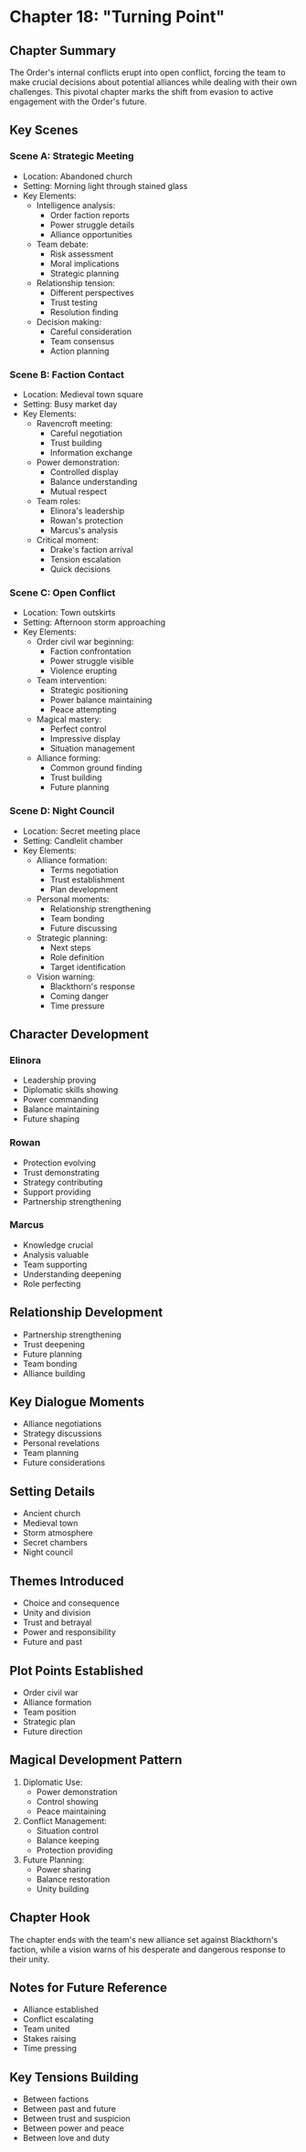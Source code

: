 # Chapter 18: "Turning Point"

## Chapter Summary
The Order's internal conflicts erupt into open conflict, forcing the team to make crucial decisions about potential alliances while dealing with their own challenges. This pivotal chapter marks the shift from evasion to active engagement with the Order's future.

## Key Scenes

### Scene A: Strategic Meeting
- Location: Abandoned church
- Setting: Morning light through stained glass
- Key Elements:
  * Intelligence analysis:
    - Order faction reports
    - Power struggle details
    - Alliance opportunities
  * Team debate:
    - Risk assessment
    - Moral implications
    - Strategic planning
  * Relationship tension:
    - Different perspectives
    - Trust testing
    - Resolution finding
  * Decision making:
    - Careful consideration
    - Team consensus
    - Action planning

### Scene B: Faction Contact
- Location: Medieval town square
- Setting: Busy market day
- Key Elements:
  * Ravencroft meeting:
    - Careful negotiation
    - Trust building
    - Information exchange
  * Power demonstration:
    - Controlled display
    - Balance understanding
    - Mutual respect
  * Team roles:
    - Elinora's leadership
    - Rowan's protection
    - Marcus's analysis
  * Critical moment:
    - Drake's faction arrival
    - Tension escalation
    - Quick decisions

### Scene C: Open Conflict
- Location: Town outskirts
- Setting: Afternoon storm approaching
- Key Elements:
  * Order civil war beginning:
    - Faction confrontation
    - Power struggle visible
    - Violence erupting
  * Team intervention:
    - Strategic positioning
    - Power balance maintaining
    - Peace attempting
  * Magical mastery:
    - Perfect control
    - Impressive display
    - Situation management
  * Alliance forming:
    - Common ground finding
    - Trust building
    - Future planning

### Scene D: Night Council
- Location: Secret meeting place
- Setting: Candlelit chamber
- Key Elements:
  * Alliance formation:
    - Terms negotiation
    - Trust establishment
    - Plan development
  * Personal moments:
    - Relationship strengthening
    - Team bonding
    - Future discussing
  * Strategic planning:
    - Next steps
    - Role definition
    - Target identification
  * Vision warning:
    - Blackthorn's response
    - Coming danger
    - Time pressure

## Character Development

### Elinora
- Leadership proving
- Diplomatic skills showing
- Power commanding
- Balance maintaining
- Future shaping

### Rowan
- Protection evolving
- Trust demonstrating
- Strategy contributing
- Support providing
- Partnership strengthening

### Marcus
- Knowledge crucial
- Analysis valuable
- Team supporting
- Understanding deepening
- Role perfecting

## Relationship Development
- Partnership strengthening
- Trust deepening
- Future planning
- Team bonding
- Alliance building

## Key Dialogue Moments
- Alliance negotiations
- Strategy discussions
- Personal revelations
- Team planning
- Future considerations

## Setting Details
- Ancient church
- Medieval town
- Storm atmosphere
- Secret chambers
- Night council

## Themes Introduced
- Choice and consequence
- Unity and division
- Trust and betrayal
- Power and responsibility
- Future and past

## Plot Points Established
- Order civil war
- Alliance formation
- Team position
- Strategic plan
- Future direction

## Magical Development Pattern
1. Diplomatic Use:
   - Power demonstration
   - Control showing
   - Peace maintaining
2. Conflict Management:
   - Situation control
   - Balance keeping
   - Protection providing
3. Future Planning:
   - Power sharing
   - Balance restoration
   - Unity building

## Chapter Hook
The chapter ends with the team's new alliance set against Blackthorn's faction, while a vision warns of his desperate and dangerous response to their unity.

## Notes for Future Reference
- Alliance established
- Conflict escalating
- Team united
- Stakes raising
- Time pressing

## Key Tensions Building
- Between factions
- Between past and future
- Between trust and suspicion
- Between power and peace
- Between love and duty
